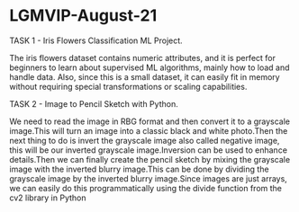 # LGMVIP-August-21
TASK 1 - Iris Flowers Classification ML Project.

The iris flowers dataset contains numeric attributes, and it is perfect for beginners to learn about supervised ML algorithms, mainly how to load and handle data. Also, since this is a small dataset, it can easily fit in memory without requiring special transformations or scaling capabilities.

TASK 2 - Image to Pencil Sketch with Python.

We need to read the image in RBG format and then convert it to a grayscale image.This will turn an image into a classic black and white photo.Then the next thing to do is invert the grayscale image also called negative image, this will be our inverted grayscale image.Inversion can be used to enhance details.Then we can finally create the pencil sketch by mixing the grayscale image with the inverted blurry image.This can be done by dividing the grayscale image by the inverted blurry image.Since images are just arrays, we can easily do this programmatically using the divide function from the cv2 library in Python
